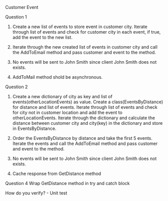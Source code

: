 Customer Event

Question 1
 
 1. Create a new list of events to store event in customer city. Iterate through list of 
 events and check for customer city in each event, if true, add the event to the new list.

 2. Iterate through the new created list of events in customer city and call the AddToEmail 
 method and pass customer and event to the method.

 3. No events will be sent to John Smith since client John Smith does not exists.

4. AddToMail method shold be asynchronous.

Question 2

1. Create a new dictionary of city as key and list of events(otherLocationEvents) as value. 
Create a class(EventsByDistance) for distance and list of events. Iterate through list of events 
and check for city not in customer location and add the event to otherLocationEvents. Iterate 
through the dictionary and calculate the distance between customer city and city(key) in the 
dictionary and store in EventsByDistance.

2. Order the EventsByDistance by distance and take the first 5 events. Iterate the events  and call 
the AddToEmail method and pass customer and event to the method.

3. No events will be sent to John Smith since client John Smith does not exists.

4. Cache response from GetDistance method

Question 4
Wrap GetDistance method in try and catch block

How do you verify? - Unit test